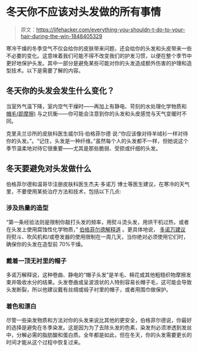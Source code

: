 # 冬天你不应该对头发做的所有事情

> 原文：<https://lifehacker.com/everything-you-shouldn-t-do-to-your-hair-during-the-win-1848405329>

寒冷干燥的冬季空气不仅会给你的皮肤带来问题，还会给你的头发和头皮带来一些不必要的变化。这意味着我们可能不得不改变我们的护发习惯，以便在整个季节中更好地保护头发。其中一部分是避免某些可能对你的头发造成额外伤害的护理和造型技术。以下是需要了解的内容。



## 冬天你的头发会发生什么变化？

当室外气温下降，室内空气干燥时——再加上有静电、苛刻的水处理化学物质和 [帽毛(即摩擦)](https://dermatology.ca/public-patients/general-interest-articles/how-to-keep-fresh-in-the-winter/) 与之抗衡——你可能会注意到你的头发和头皮感觉与天气变暖时不同。

克里夫兰诊所的皮肤科医生威尔玛·伯格菲尔德 说:“你应该像对待羊绒衫一样对待你的头发。”。“记住，头发是一种纤维。”虽然每个人的头发都不一样，但她说这个季节温柔地对待它很重要——尤其是那些脆弱、受损或纤细的头发。

## 冬天要避免对头发做什么

伯格菲尔德和温哥华注册皮肤科医生杰夫·多诺万 博士等医生建议，在寒冷的天气里，不要使用某些治疗方法和技术，包括以下几点:

### 涉及热量的造型

“第一条经验法则是限制你敲打头发的频率，用熨斗烫头发，用烘干机过热，或者在头发上使用腐蚀性化学物质，” [伯格菲尔德解释道](https://health.clevelandclinic.org/your-best-strategies-for-beautiful-hair-in-the-winter/) 。更具体地说， [多诺万建议](https://dermatology.ca/public-patients/general-interest-articles/how-to-keep-fresh-in-the-winter/) 将熨斗、吹风机和/或卷发器的使用限制在一周几天，当你绝对必须使用它们时，确保你的头发在造型前 70%干燥。

### 戴着一顶无衬里的帽子

多诺万解释说，这种卷曲、静电的“帽子头发”是羊毛、棉花或其他粗糙织物摩擦发束并吸收水分的结果。头发卷曲或呈波浪状的人特别容易长帽子毛，这可能会导致头发断裂，所以他建议戴有丝绸或缎子衬里的帽子，或者用围巾做保护。

### 着色和漂白

尽管一些染发物质和方法对你的头发来说比其他的更安全，伯格菲尔德说，你最好的选择是避免在冬季染发。这是因为为了去除头发的色素，染发剂必须渗透到发丝中，分解必需的脂肪酸和蛋白质。全年都是如此，但在冬天，你的头发需要更长的时间才能从这个过程中恢复过来。